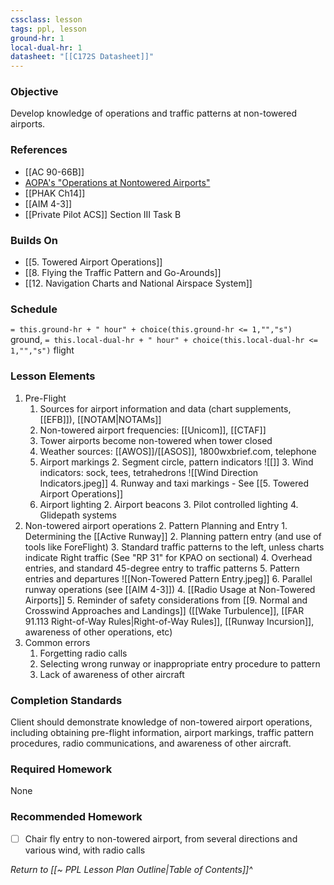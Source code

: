 ```yaml
---
cssclass: lesson
tags: ppl, lesson
ground-hr: 1
local-dual-hr: 1
datasheet: "[[C172S Datasheet]]"
---
```

### Objective
Develop knowledge of operations and traffic patterns at non-towered airports.

### References
- [[AC 90-66B]]
- [AOPA's "Operations at Nontowered Airports"](https://www.aopa.org/-/media/files/aopa/home/pilot-resources/asi/safety-advisors/sa08.pdf)
- [[PHAK Ch14]]
- [[AIM 4-3]]
- [[Private Pilot ACS]] Section III Task B

### Builds On
- [[5. Towered Airport Operations]]
- [[8. Flying the Traffic Pattern and Go-Arounds]]
- [[12. Navigation Charts and National Airspace System]]

### Schedule
`= this.ground-hr + " hour" + choice(this.ground-hr <= 1,"","s")` ground, `= this.local-dual-hr + " hour" + choice(this.local-dual-hr <= 1,"","s")` flight

### Lesson Elements
1. Pre-Flight
	1. Sources for airport information and data (chart supplements, [[EFB]]), [[NOTAM|NOTAMs]]
	2. Non-towered airport frequencies: [[Unicom]], [[CTAF]]
	3. Tower airports become non-towered when tower closed
	5. Weather sources: [[AWOS]]/[[ASOS]], 1800wxbrief.com, telephone
	6. Airport markings
		2. Segment circle, pattern indicators ![[]]
		3. Wind indicators: sock, tees, tetrahedrons ![[Wind Direction Indicators.jpeg]]
		4. Runway and taxi markings - See [[5. Towered Airport Operations]]
	7. Airport lighting
		2. Airport beacons
		3. Pilot controlled lighting
		4. Glidepath systems
3. Non-towered airport operations
	2. Pattern Planning and Entry
		1. Determining the [[Active Runway]]
		2. Planning pattern entry (and use of tools like ForeFlight)
		3. Standard traffic patterns to the left, unless charts indicate Right traffic (See "RP 31" for KPAO on sectional)
		4. Overhead entries, and standard 45-degree entry to traffic patterns
		5. Pattern entries and departures ![[Non-Towered Pattern Entry.jpeg]]
		6. Parallel runway operations (see [[AIM 4-3]])
	4. [[Radio Usage at Non-Towered Airports]]
	5. Reminder of safety considerations from [[9. Normal and Crosswind Approaches and Landings]] ([[Wake Turbulence]], [[FAR 91.113 Right-of-Way Rules|Right-of-Way Rules]], [[Runway Incursion]], awareness of other operations, etc)
4. Common errors
	1. Forgetting radio calls
	2. Selecting wrong runway or inappropriate entry procedure to pattern
	3. Lack of awareness of other aircraft


### Completion Standards
Client should demonstrate knowledge of non-towered airport operations, including obtaining pre-flight information, airport markings, traffic pattern procedures, radio communications, and awareness of other aircraft.

### Required Homework
None

### Recommended Homework 
- [ ] Chair fly entry to non-towered airport, from several directions and various wind, with radio calls

*Return to [[~ PPL Lesson Plan Outline|Table of Contents]]^*